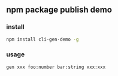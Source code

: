 ## npm package publish demo

### install

```bash
npm install cli-gen-demo -g
```

### usage

```
gen xxx foo:number bar:string xxx:xxx
```
